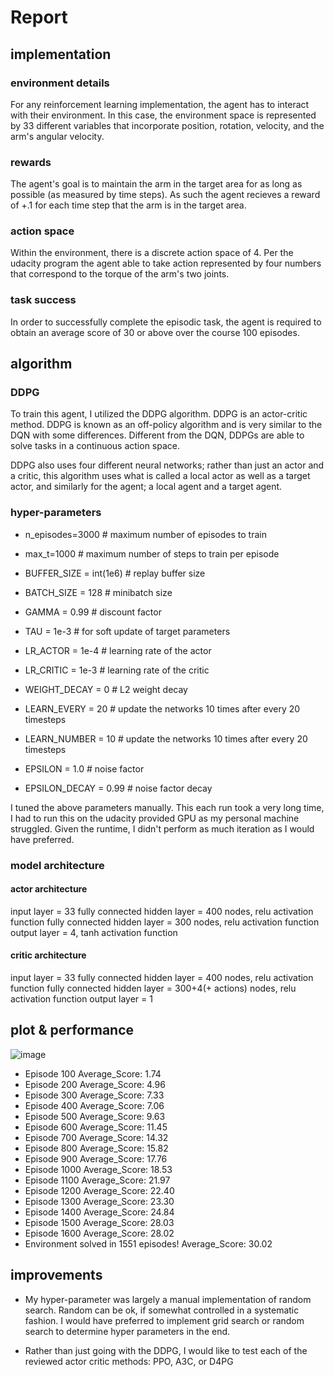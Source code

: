 # Report

## implementation

### environment details
For any reinforcement learning implementation, the agent has to interact with their environment. In this case, the environment space is represented by 33 different variables that incorporate position, rotation, velocity, and the arm's angular velocity.

### rewards
The agent's goal is to maintain the arm in the target area for as long as possible (as measured by time steps). As such the agent recieves a reward of +.1 for each time step that the arm is in the target area.

### action space
Within the environment, there is a discrete action space of 4. 
Per the udacity program the agent able to take action represented by four numbers that correspond to the torque of the arm's two joints. 

### task success
In order to successfully complete the episodic task, the agent is required to obtain an average score of 30 or above over the course 100 episodes.

## algorithm

### DDPG
To train this agent, I utilized the DDPG algorithm. DDPG is an actor-critic method. DDPG is known as an off-policy algorithm and is very similar to the DQN with some differences. Different from the DQN, DDPGs are able to solve tasks in a continuous action space.

DDPG also uses four different neural networks; rather than just an actor and a critic, this algorithm uses what is called a local actor as well as a target actor, and similarly for the agent; a local agent and a target agent.

### hyper-parameters

- n_episodes=3000         # maximum number of episodes to train
- max_t=1000              # maximum number of steps to train per episode

- BUFFER_SIZE = int(1e6)  # replay buffer size
- BATCH_SIZE = 128        # minibatch size
- GAMMA = 0.99            # discount factor
- TAU = 1e-3              # for soft update of target parameters
- LR_ACTOR = 1e-4         # learning rate of the actor 
- LR_CRITIC = 1e-3        # learning rate of the critic
- WEIGHT_DECAY = 0        # L2 weight decay
- LEARN_EVERY = 20        # update the networks 10 times after every 20 timesteps
- LEARN_NUMBER = 10       # update the networks 10 times after every 20 timesteps
- EPSILON = 1.0           # noise factor
- EPSILON_DECAY = 0.99    # noise factor decay

I tuned the above parameters manually. This each run took a very long time, I had to run this on the udacity provided GPU as my personal machine struggled. Given the runtime, I didn't perform as much iteration as I would have preferred.

### model architecture

#### actor architecture
input layer = 33
fully connected hidden layer = 400 nodes, relu activation function
fully connected hidden layer = 300 nodes, relu activation function
output layer = 4, tanh activation function

#### critic architecture
input layer = 33
fully connected hidden layer = 400 nodes, relu activation function
fully connected hidden layer = 300+4(+ actions) nodes, relu activation function
output layer = 1

## plot & performance
![image](https://user-images.githubusercontent.com/13371867/125349077-4d45b180-e31a-11eb-9099-5ef91a17dab1.png)
- Episode 100 Average_Score: 1.74
- Episode 200 Average_Score: 4.96
- Episode 300 Average_Score: 7.33
- Episode 400 Average_Score: 7.06
- Episode 500 Average_Score: 9.63
- Episode 600 Average_Score: 11.45
- Episode 700 Average_Score: 14.32
- Episode 800 Average_Score: 15.82
- Episode 900 Average_Score: 17.76
- Episode 1000 Average_Score: 18.53
- Episode 1100 Average_Score: 21.97
- Episode 1200 Average_Score: 22.40
- Episode 1300 Average_Score: 23.30
- Episode 1400 Average_Score: 24.84
- Episode 1500 Average_Score: 28.03
- Episode 1600 Average_Score: 28.02
- Environment solved in 1551 episodes!	Average_Score: 30.02

## improvements

- My hyper-parameter was largely a manual implementation of random search. Random can be ok, if somewhat controlled in a systematic fashion. I would have preferred to implement grid search or random search to determine hyper parameters in the end.

- Rather than just going with the DDPG, I would like to test each of the reviewed actor critic methods: PPO, A3C, or D4PG
